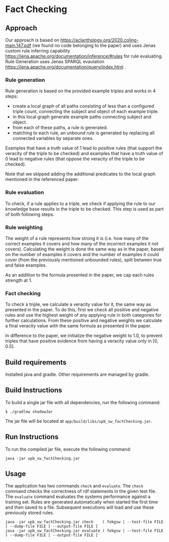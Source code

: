 # Fact Checking

## Approach

Our approach is based on https://aclanthology.org/2020.coling-main.147.pdf (we found no code belonging to the paper)
and uses Jenas custom rule inferring capability https://jena.apache.org/documentation/inference/#rules for rule evaluating.
Rule Generation uses Jenas SPARQL evaulation https://jena.apache.org/documentation/query/index.html .

### Rule generation

Rule generation is based on the provided example triples and works in 4 steps:

- create a local graph of all paths consisting of less than a configured triple count, connecting the subject and object of each example triple.
- in this local graph generate example paths connecting subject and object.
- from each of these paths, a rule is generated.
- matching to each rule, an unbound rule is generated by replacing all connected variables by separate ones.

Examples that have a truth value of 1 lead to positive rules (that support the veracity of the triple to be checked)
and examples that have a truth value of 0 lead to negative rules (that oppose the veracity of the triple to be checked).

Note that we skipped adding the additional predicates to the local graph mentioned in the referenced paper.

### Rule evaluation

To check, if a rule applies to a triple, we check if applying the rule to our knowledge base results in the triple to be checked.
This step is used as part of both following steps.

### Rule weighting

The weight of a rule represents how strong it is (i.e. how many of the correct examples it covers and how many of the incorrect examples it not covers).
Calculating the weight is done the same way as in the paper, based on the number of examples it covers and the number of examples it could cover
(from the previously mentioned unbounded rules), split between true and false examples.

As an addition to the formula presented in the paper, we cap each rules strength at 1.

### Fact checking

To check a triple, we calculate a veracity value for it, the same way as presented in the paper.
To do this, first we check all positive and negative rules and use the highest weight of any applying rule in both categories for further calculations.
From these positive and negative weights we calculate a final veracity value with the same formula as presented in the paper.

In difference to the paper, we initialize the negative weight to 1.0, to prevent triples that have positive evidence from having a veracity value only in [0, 0.5].

## Build requirements

Installed java and gradle. Other requirements are managed by gradle.

## Build Instructions

To build a single jar file with all dependencies, run the following command:

```shell
$ ./gradlew shadowJar
```

The jar file will be located at `app/build/libs/upb_sw_factChecking.jar`.

## Run Instructions

To run the compiled jar file, execute the following command:

```shell
java -jar upb_sw_factChecking.jar
```

## Usage

The application has two commands `check` and `evaluate`.
The `check` command checks the correctness of rdf statements in the given test file.
The `evaluate` command evaluates the systems performance against a training set.
Rules are generated automatically when started the first time and then saved to a file.
Subsequent executions will load and use these previously stored rules.

```shell
java -jar upb_sw_factChecking.jar check    ( fokgsw | --test-file FILE ) --dump-file FILE [ --output-file FILE ]
java -jar upb_sw_factChecking.jar evaluate ( fokgsw | --test-file FILE ) --dump-file FILE [ --output-file FILE ]
```